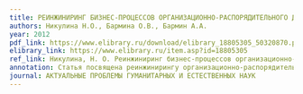 ```yaml
---
title: РЕИНЖИНИРИНГ БИЗНЕС-ПРОЦЕССОВ ОРГАНИЗАЦИОННО-РАСПОРЯДИТЕЛЬНОГО ДОКУМЕНТООБОРОТА С ИСПОЛЬЗОВАНИЕМ ДИНАМИЧЕСКИХ МОДЕЛЕЙ
authors: Никулина Н.О., Бармина О.В., Бармин А.А.
year: 2012
pdf_link: https://www.elibrary.ru/download/elibrary_18805305_50320870.pdf
elibrary_link: https://www.elibrary.ru/item.asp?id=18805305
ref_link: Никулина, Н. О. Реинжиниринг бизнес-процессов организационно-распорядительного документооборота с использованием динамических моделей / Н. О. Никулина, О. В. Бармина, А. А. Бармин // Актуальные проблемы гуманитарных и естественных наук. – 2012. – № 12. – С. 68-71. – EDN PVNKZP.
annotation: Статья посвящена реинжинирингу организационно-распорядительного документооборота на машиностроительном предприятии с использованием динамических моделей. Моделирование бизнес-процессов производится с использованием нотации eEPC.
journal: АКТУАЛЬНЫЕ ПРОБЛЕМЫ ГУМАНИТАРНЫХ И ЕСТЕСТВЕННЫХ НАУК
---
```

